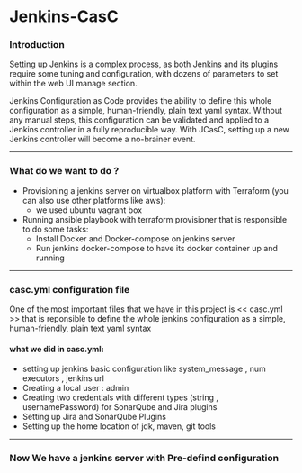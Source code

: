 # Jenkins-CasC

### Introduction


Setting up Jenkins is a complex process, as both Jenkins and its plugins require some tuning and configuration, with dozens of parameters to set within the web UI manage section.

Jenkins Configuration as Code provides the ability to define this whole configuration as a simple, human-friendly, plain text yaml syntax. Without any manual steps, this configuration can be validated and applied to a Jenkins controller in a fully reproducible way. With JCasC, setting up a new Jenkins controller will become a no-brainer event.


----------

### What do we want to do ?

- Provisioning a jenkins server on virtualbox platform with Terraform (you can also use other platforms like aws):
   - we used ubuntu vagrant box
- Running ansible playbook with terraform provisioner that is responsible to do some tasks:
   - Install Docker and Docker-compose on jenkins server
   - Run jenkins docker-compose to have its docker container up and running
   
----------

### casc.yml configuration file

One of the most important files that we have in this project is << casc.yml >> that is reponsible to define the whole jenkins configuration as a simple, human-friendly, plain text yaml syntax

#### what we did in casc.yml:
 - setting up jenkins basic configuration like system_message , num executors , jenkins url
 - Creating a local user : admin
 - Creating two credentials with different types (string , usernamePassword) for SonarQube and Jira plugins
 - Setting up Jira and SonarQube Plugins
 - Setting up the home location of jdk, maven, git tools

----------
### Now We have a jenkins server with Pre-defind configuration
